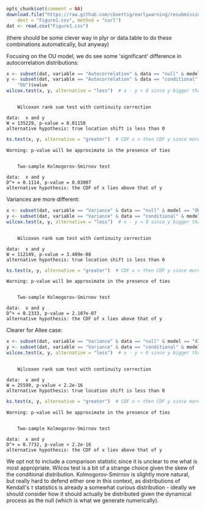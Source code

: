 


```r
opts_chunk$set(comment = NA)
download.file("https://raw.github.com/cboettig/earlywarning/resubmission/inst/doc/Figure1.csv", 
    dest = "Figure1.csv", method = "curl")
dat <- read.csv("Figure1.csv")
```


(there should be some clever way in plyr or data.table to do these combinations automatically, but anyway)




Focusing on the OU model, we do see some 'significant' difference in autocorrelation distributions:


```r
x <- subset(dat, variable == "Autocorrelation" & data == "null" & model == "OU")$value
y <- subset(dat, variable == "Autocorrelation" & data == "conditional" & model == 
    "OU")$value
wilcox.test(x, y, alternative = "less")  # x - y < 0 since y bigger than x
```

```

	Wilcoxon rank sum test with continuity correction

data:  x and y
W = 135229, p-value = 0.01158
alternative hypothesis: true location shift is less than 0
```

```r
ks.test(x, y, alternative = "greater")  # CDF x > then CDF y since more weight to the left
```

```
Warning: p-value will be approximate in the presence of ties
```

```

	Two-sample Kolmogorov-Smirnov test

data:  x and y
D^+ = 0.1114, p-value = 0.03007
alternative hypothesis: the CDF of x lies above that of y
```


Variances are more different:


```r
x <- subset(dat, variable == "Variance" & data == "null" & model == "OU")$value
y <- subset(dat, variable == "Variance" & data == "conditional" & model == "OU")$value
wilcox.test(x, y, alternative = "less")  # x - y < 0 since y bigger than x
```

```

	Wilcoxon rank sum test with continuity correction

data:  x and y
W = 112149, p-value = 3.409e-08
alternative hypothesis: true location shift is less than 0
```

```r
ks.test(x, y, alternative = "greater")  # CDF x > then CDF y since more weight to the left
```

```
Warning: p-value will be approximate in the presence of ties
```

```

	Two-sample Kolmogorov-Smirnov test

data:  x and y
D^+ = 0.2333, p-value = 2.107e-07
alternative hypothesis: the CDF of x lies above that of y
```



Clearer for Allee case:


```r
x <- subset(dat, variable == "Variance" & data == "null" & model == "Allee")$value
y <- subset(dat, variable == "Variance" & data == "conditional" & model == "Allee")$value
wilcox.test(x, y, alternative = "less")  # x - y < 0 since y bigger than x
```

```

	Wilcoxon rank sum test with continuity correction

data:  x and y
W = 25599, p-value < 2.2e-16
alternative hypothesis: true location shift is less than 0
```

```r
ks.test(x, y, alternative = "greater")  # CDF x > then CDF y since more weight to the left
```

```
Warning: p-value will be approximate in the presence of ties
```

```

	Two-sample Kolmogorov-Smirnov test

data:  x and y
D^+ = 0.7732, p-value < 2.2e-16
alternative hypothesis: the CDF of x lies above that of y
```


We opt not to include a comparison statistic since it is unclear to me what is most appropriate.  Wilcox test is a bit of a strange choice given the skew of the conditional distribution.  Kolmogorov-Smirnov is slightly more natural, but really hard to defend either one in this context, as distributions of Kendall's $\tau$ statistics is already a somewhat curious distribution - ideally we should consider how it should actually be distributed given the dynamical process as the null (which is what we generate numerically).  

